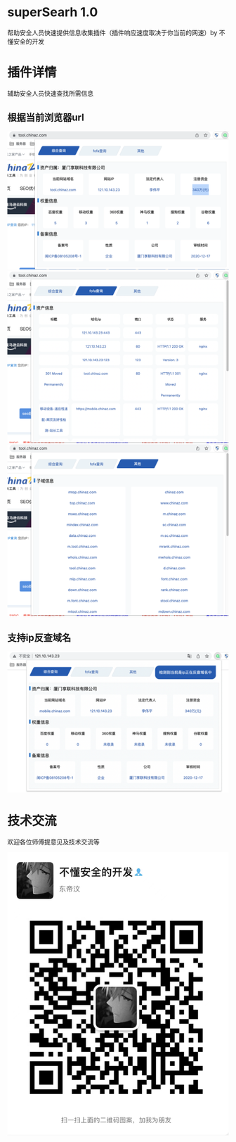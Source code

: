 # superSearh 1.0
帮助安全人员快速提供信息收集插件（插件响应速度取决于你当前的网速）by 不懂安全的开发

# 插件详情
辅助安全人员快速查找所需信息
## 根据当前浏览器url
![alt](./figure/demo1.png)
![alt](./figure/demo2.png)
![alt](./figure/demo3.png)
## 支持ip反查域名
![alt](./figure/demo4.png)

# 技术交流
欢迎各位师傅提意见及技术交流等

![alt](./figure/wx.jpeg)

